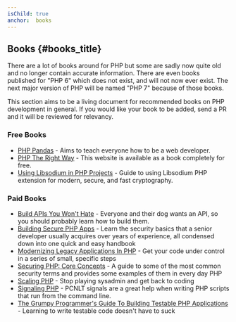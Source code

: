 ```yaml
---
isChild: true
anchor:  books
---
```


## Books {#books_title}

There are a lot of books around for PHP but some are sadly now quite old and no longer contain accurate information.
There are even books published for "PHP 6" which does not exist, and will not now ever exist. The next major version of
PHP will be named "PHP 7" because of those books.

This section aims to be a living document for recommended books on PHP development in general. If you would like your
book to be added, send a PR and it will be reviewed for relevancy.

### Free Books

* [PHP Pandas](http://daylerees.com/php-pandas/) - Aims to teach everyone how to be a web developer.
* [PHP The Right Way](https://leanpub.com/phptherightway/) - This website is available as a book completely for free.
* [Using Libsodium in PHP Projects](https://paragonie.com/book/pecl-libsodium) - Guide to using Libsodium PHP extension
for modern, secure, and fast cryptography.

### Paid Books

* [Build APIs You Won't Hate](https://leanpub.com/build-apis-you-wont-hate) - Everyone and their dog wants an API,
so you should probably learn how to build them.
* [Building Secure PHP Apps](https://leanpub.com/buildingsecurephpapps) - Learn the security basics that a senior
developer usually acquires over years of experience, all condensed down into one quick and easy handbook
* [Modernizing Legacy Applications In PHP](https://leanpub.com/mlaphp) - Get your code under control in a series of
small, specific steps
* [Securing PHP: Core Concepts](https://leanpub.com/securingphp-coreconcepts) - A guide to some of the most common
security terms and provides some examples of them in every day PHP
* [Scaling PHP](http://www.scalingphpbook.com/) - Stop playing sysadmin and get back to coding
* [Signaling PHP](https://leanpub.com/signalingphp) - PCNLT signals are a great help when writing PHP scripts that
run from the command line.
* [The Grumpy Programmer's Guide To Building Testable PHP Applications](https://leanpub.com/grumpy-testing) - Learning
to write testable code doesn't have to suck
